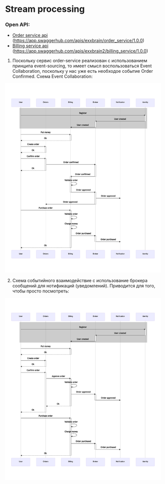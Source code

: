 # Stream processing

### Open API:
* [Order service api](order-service-api.yaml) (https://app.swaggerhub.com/apis/exxbrain/order_service/1.0.0)
* [Billing service api](billing-service-api.yaml) (https://app.swaggerhub.com/apis/exxbrain2/billing_service/1.0.0)

1. Поскольку сервис order-service реализован с использованием принципа event-sourcing, то имеет смысл воспользоваться Event Collaboration, поскольку у нас уже есть необходое событие Order Confirmed. Схема Event Collaboration: 

![Secuence](sequence-broker.png)

2. Схема событийного взаимодействие с использование брокера сообщений для нотификаций (уведомлений). Приводится для того, чтобы просто посмотреть:

![Secuence](sequence.png)